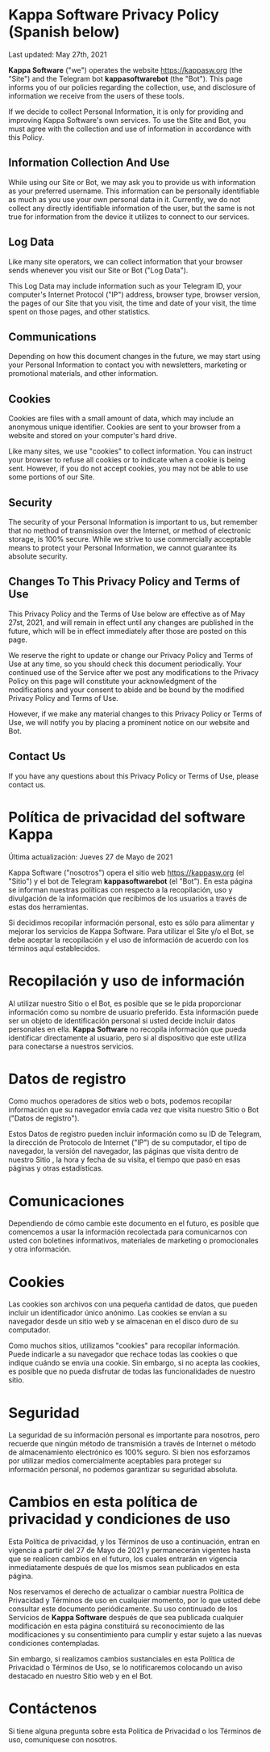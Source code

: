 # Kappa Software Privacy Policy (Spanish below)
Last updated: May 27th, 2021

**Kappa Software** ("we") operates the website https://kappasw.org (the "Site") and the Telegram bot **kappasoftwarebot** (the "Bot"). This page informs you of our policies regarding the collection, use, and disclosure of information we receive from the users of these tools.

If we decide to collect Personal Information, it is only for providing and improving Kappa Software's own services. To use the Site and Bot, you must agree with the collection and use of information in accordance with this Policy.

## Information Collection And Use
While using our Site or Bot, we may ask you to provide us with information as your preferred username. This information can be personally identifiable as much as you use your own personal data in it. Currently, we do not collect any directly identifiable information of the user, but the same is not true for information from the device it utilizes to connect to our services.

## Log Data
Like many site operators, we can collect information that your browser sends whenever you visit our Site or Bot ("Log Data").

This Log Data may include information such as your Telegram ID, your computer's Internet Protocol ("IP") address, browser type, browser version, the pages of our Site that you visit, the time and date of your visit, the time spent on those pages, and other statistics.

## Communications
Depending on how this document changes in the future, we may start using your Personal Information to contact you with newsletters, marketing or promotional materials, and other information.

## Cookies
Cookies are files with a small amount of data, which may include an anonymous unique identifier. Cookies are sent to your browser from a website and stored on your computer's hard drive.

Like many sites, we use "cookies" to collect information. You can instruct your browser to refuse all cookies or to indicate when a cookie is being sent. However, if you do not accept cookies, you may not be able to use some portions of our Site.

## Security
The security of your Personal Information is important to us, but remember that no method of transmission over the Internet, or method of electronic storage, is 100% secure. While we strive to use commercially acceptable means to protect your Personal Information, we cannot guarantee its absolute security.

## Changes To This Privacy Policy and Terms of Use
This Privacy Policy and the Terms of Use below are effective as of May 27st, 2021, and will remain in effect until any changes are published in the future, which will be in effect immediately after those are posted on this page.

We reserve the right to update or change our Privacy Policy and Terms of Use at any time, so you should check this document periodically. Your continued use of the Service after we post any modifications to the Privacy Policy on this page will constitute your acknowledgment of the modifications and your consent to abide and be bound by the modified Privacy Policy and Terms of Use.

However, if we make any material changes to this Privacy Policy or Terms of Use, we will notify you by placing a prominent notice on our website and Bot.

## Contact Us
If you have any questions about this Privacy Policy or Terms of Use, please contact us.



# Política de privacidad del software Kappa
Última actualización: Jueves 27 de Mayo de 2021

Kappa Software ("nosotros") opera el sitio web https://kappasw.org (el "Sitio") y el bot de Telegram **kappasoftwarebot** (el "Bot"). En esta página se informan nuestras políticas con respecto a la recopilación, uso y divulgación de la información que recibimos de los usuarios a través de estas dos herramientas.

Si decidimos recopilar información personal, esto es sólo para alimentar y mejorar los servicios de Kappa Software. Para utilizar el Site y/o el Bot, se debe aceptar la recopilación y el uso de información de acuerdo con los términos aquí establecidos.

# Recopilación y uso de información

Al utilizar nuestro Sitio o el Bot, es posible que se le pida proporcionar información como su nombre de usuario preferido. Esta información puede ser un objeto de identificación personal si usted decide incluir datos personales en ella. **Kappa Software** no recopila información que pueda identificar directamente al usuario, pero si al dispositivo que este utiliza para conectarse a nuestros servicios.

# Datos de registro
Como muchos operadores de sitios web o bots, podemos recopilar información que su navegador envía cada vez que visita nuestro Sitio o Bot ("Datos de registro").

Estos Datos de registro pueden incluir información como su ID de Telegram, la dirección de Protocolo de Internet ("IP") de su computador, el tipo de navegador, la versión del navegador, las páginas que visita dentro de  nuestro Sitio , la hora y fecha de su visita, el tiempo que pasó en esas páginas y otras estadísticas.

# Comunicaciones
Dependiendo de cómo cambie este documento en el futuro, es posible que comencemos a usar la información recolectada para comunicarnos con usted con boletines informativos, materiales de marketing o promocionales y otra información.

# Cookies
Las cookies son archivos con una pequeña cantidad de datos, que pueden incluir un identificador único anónimo. Las cookies se envían a su navegador desde un sitio web y se almacenan en el disco duro de su computador.

Como muchos sitios, utilizamos "cookies" para recopilar información. Puede indicarle a su navegador que rechace todas las cookies o que indique cuándo se envía una cookie. Sin embargo, si no acepta las cookies, es posible que no pueda disfrutar de todas las funcionalidades de nuestro sitio.

# Seguridad
La seguridad de su información personal es importante para nosotros, pero recuerde que ningún método de transmisión a través de Internet o método de almacenamiento electrónico es 100% seguro. Si bien nos esforzamos por utilizar medios comercialmente aceptables para proteger su información personal, no podemos garantizar su seguridad absoluta.

# Cambios en esta política de privacidad y condiciones de uso
Esta Política de privacidad, y los Términos de uso a continuación, entran en vigencia a partir del 27 de Mayo de 2021 y permanecerán vigentes hasta que se realicen cambios en el futuro, los cuales entrarán en vigencia inmediatamente después de que los mismos sean publicados en esta página.

Nos reservamos el derecho de actualizar o cambiar nuestra Política de Privacidad y Términos de uso en cualquier momento, por lo que usted debe consultar este documento periódicamente. Su uso continuado de los Servicios de **Kappa Software** después de que sea publicada cualquier modificación en esta página constituirá su reconocimiento de las modificaciones y su consentimiento para cumplir y estar sujeto a las nuevas condiciones contempladas.

Sin embargo, si realizamos cambios sustanciales en esta Política de Privacidad o Términos de Uso, se lo notificaremos colocando un aviso destacado en nuestro Sitio web y en el Bot.

# Contáctenos
Si tiene alguna pregunta sobre esta Política de Privacidad o los Términos de uso, comuníquese con nosotros.
